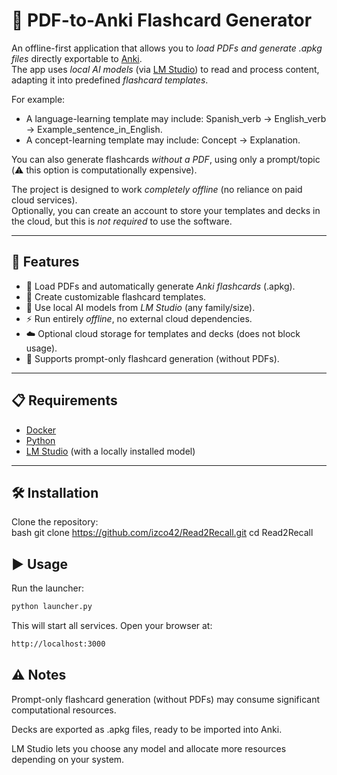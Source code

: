 
# 🧠 PDF-to-Anki Flashcard Generator  

An offline-first application that allows you to *load PDFs and generate .apkg files* directly exportable to [Anki](https://apps.ankiweb.net/).  
The app uses *local AI models* (via [LM Studio](https://lmstudio.ai/)) to read and process content, adapting it into predefined *flashcard templates*.  

For example:  
- A language-learning template may include: Spanish_verb → English_verb → Example_sentence_in_English.  
- A concept-learning template may include: Concept → Explanation.  

You can also generate flashcards *without a PDF*, using only a prompt/topic (⚠️ this option is computationally expensive).  

The project is designed to work *completely offline* (no reliance on paid cloud services).  
Optionally, you can create an account to store your templates and decks in the cloud, but this is *not required* to use the software.  

---

## 🚀 Features  
- 📄 Load PDFs and automatically generate *Anki flashcards* (.apkg).  
- 🧩 Create customizable flashcard templates.  
- 🤖 Use local AI models from *LM Studio* (any family/size).  
- ⚡ Run entirely *offline*, no external cloud dependencies.  
- ☁️ Optional cloud storage for templates and decks (does not block usage).  
- 🎯 Supports prompt-only flashcard generation (without PDFs).  

---

## 📋 Requirements  
- [Docker](https://www.docker.com/)  
- [Python](https://www.python.org/)  
- [LM Studio](https://lmstudio.ai/) (with a locally installed model)  

---

## 🛠️ Installation  

Clone the repository:  
bash
git clone https://github.com/izco42/Read2Recall.git
cd Read2Recall


## ▶️ Usage  

Run the launcher:  

```bash
python launcher.py
```

This will start all services.
Open your browser at:

```bash
http://localhost:3000
```

## ⚠️ Notes

Prompt-only flashcard generation (without PDFs) may consume significant computational resources.

Decks are exported as .apkg files, ready to be imported into Anki.

LM Studio lets you choose any model and allocate more resources depending on your system.
